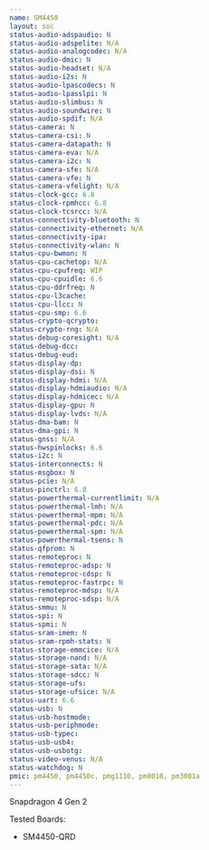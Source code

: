 ```yaml
---
name: SM4450
layout: soc
status-audio-adspaudio: N
status-audio-adspelite: N/A
status-audio-analogcodec: N/A
status-audio-dmic: N
status-audio-headset: N/A
status-audio-i2s: N
status-audio-lpascodecs: N
status-audio-lpasslpi: N
status-audio-slimbus: N
status-audio-soundwire: N
status-audio-spdif: N/A
status-camera: N
status-camera-csi: N
status-camera-datapath: N
status-camera-eva: N/A
status-camera-i2c: N
status-camera-sfe: N/A
status-camera-vfe: N
status-camera-vfelight: N/A
status-clock-gcc: 6.8
status-clock-rpmhcc: 6.8
status-clock-tcsrcc: N/A
status-connectivity-bluetooth: N
status-connectivity-ethernet: N/A
status-connectivity-ipa: 
status-connectivity-wlan: N
status-cpu-bwmon: N
status-cpu-cachetop: N/A
status-cpu-cpufreq: WIP
status-cpu-cpuidle: 6.6
status-cpu-ddrfreq: N
status-cpu-l3cache:
status-cpu-llcc: N
status-cpu-smp: 6.6
status-crypto-qcrypto:
status-crypto-rng: N/A
status-debug-coresight: N/A
status-debug-dcc:
status-debug-eud:
status-display-dp:
status-display-dsi: N
status-display-hdmi: N/A
status-display-hdmiaudio: N/A
status-display-hdmicec: N/A
status-display-gpu: N
status-display-lvds: N/A
status-dma-bam: N
status-dma-gpi: N
status-gnss: N/A
status-hwspinlocks: 6.6
status-i2c: N
status-interconnects: N
status-msgbox: N
status-pcie: N/A
status-pinctrl: 6.8
status-powerthermal-currentlimit: N/A
status-powerthermal-lmh: N/A
status-powerthermal-mpm: N/A
status-powerthermal-pdc: N/A
status-powerthermal-spm: N/A
status-powerthermal-tsens: N
status-qfprom: N
status-remoteproc: N
status-remoteproc-adsp: N
status-remoteproc-cdsp: N
status-remoteproc-fastrpc: N
status-remoteproc-mdsp: N/A
status-remoteproc-sdsp: N/A
status-smmu: N
status-spi: N
status-spmi: N
status-sram-imem: N
status-sram-rpmh-stats: N
status-storage-emmcice: N/A
status-storage-nand: N/A
status-storage-sata: N/A
status-storage-sdcc: N
status-storage-ufs:
status-storage-ufsice: N/A
status-uart: 6.6
status-usb: N
status-usb-hostmode:
status-usb-periphmode:
status-usb-typec:
status-usb-usb4:
status-usb-usbotg:
status-video-venus: N/A
status-watchdog: N
pmic: pm4450, pm4450c, pmg1110, pm8010, pm3001a
---
```

Snapdragon 4 Gen 2

Tested Boards:
- SM4450-QRD
